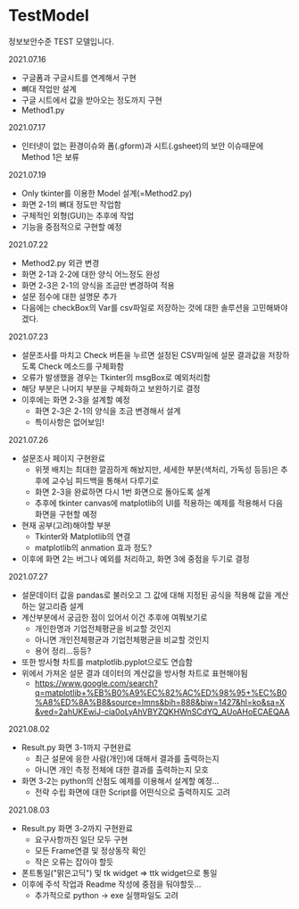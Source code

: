 # TestModel
정보보안수준 TEST 모델입니다.

2021.07.16
+ 구글폼과 구글시트를 연계해서 구현
+ 뼈대 작업만 설계
+ 구글 시트에서 값을 받아오는 정도까지 구현
+ Method1.py

2021.07.17
+ 인터넷이 없는 환경이슈와 폼(.gform)과 시트(.gsheet)의 보안 이슈때문에 Method 1은 보류

2021.07.19
+ Only tkinter를 이용한 Model 설계(=Method2.py)
+ 화면 2-1의 뼈대 정도만 작업함
+ 구체적인 외형(GUI)는 추후에 작업
+ 기능을 중점적으로 구현할 예정

2021.07.22
+ Method2.py 외관 변경
+ 화면 2-1과 2-2에 대한 양식 어느정도 완성
+ 화면 2-3은 2-1의 양식을 조금만 변경하여 적용
+ 설문 점수에 대한 설명문 추가
+ 다음에는 checkBox의 Var를 csv파일로 저장하는 것에 대한 솔루션을 고민해봐야 겠다.

2021.07.23
+ 설문조사를 마치고 Check 버튼을 누르면 설정된 CSV파일에 설문 결과값을 저장하도록 Check 메소드를 구체화함
+ 오류가 발생했을 경우는 Tkinter의 msgBox로 예외처리함
+ 해당 부분은 나머지 부분을 구체화하고 보완하기로 결정
+ 이후에는 화면 2-3을 설계할 예정
    + 화면 2-3은 2-1의 양식을 조금 변경해서 설계
    + 특이사항은 없어보임!
  
2021.07.26
+ 설문조사 페이지 구현완료
  + 위젯 배치는 최대한 깔끔하게 해놨지만, 세세한 부분(색처리, 가독성 등등)은 추후에 교수님 피드백을 통해서 다루기로
  + 화면 2-3을 완료하면 다시 1번 화면으로 돌아도록 설계
  + 추후에 tkinter canvas에 matplotlib의 UI를 적용하는 예제를 적용해서 다음 화면을 구현할 예정
+ 현재 공부(고려)해야할 부분
  + Tkinter와 Matplotlib의 연결
  + matplotlib의 anmation 효과 정도?
+ 이후에 화면 2는 버그나 예외를 처리하고, 화면 3에 중점을 두기로 결정

2021.07.27
+ 설문데이터 값을 pandas로 불러오고 그 값에 대해 지정된 공식을 적용해 값을 계산하는 알고리즘 설계
+ 계산부분에서 궁금한 점이 있어서 이건 추후에 여쭤보기로
  + 개인한명과 기업전체평균을 비교할 것인지
  + 아니면 개인전체평균과 기업전체평균을 비교할 것인지
  + 용어 정리...등등?
+ 또한 방사형 차트를 matplotlib.pyplot으로도 연습함
+ 위에서 가져온 설문 결과 데이터의 계산값을 방사형 차트로 표현해야됨
  + https://www.google.com/search?q=matplotlib+%EB%B0%A9%EC%82%AC%ED%98%95+%EC%B0%A8%ED%8A%B8&source=lmns&bih=888&biw=1427&hl=ko&sa=X&ved=2ahUKEwiJ-cia0oLyAhVBYZQKHWnSCdYQ_AUoAHoECAEQAA
  
2021.08.02
+ Result.py 화면 3-1까지 구현완료
  + 최근 설문에 응한 사람(개인)에 대해서 결과를 출력하는지
  + 아니면 개인 측정 전체에 대한 결과를 출력하는지 모호
+ 화면 3-2는 python의 산점도 예제를 이용해서 설계할 예정...
  + 전략 수립 화면에 대한 Script를 어떤식으로 출력하지도 고려
  
2021.08.03
+ Result.py 화면 3-2까지 구현완료
  + 요구사항까진 일단 모두 구현
  + 모든 Frame연결 및 정상동작 확인
  + 작은 오류는 잡아야 할듯
+ 폰트통일("맑은고딕") 및 tk widget => ttk widget으로 통일
+ 이후에 주석 작업과 Readme 작성에 중점을 둬야할듯...
  + 추가적으로 python -> exe 실행파일도 고려